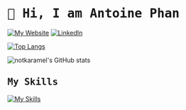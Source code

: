 <h1 style="font-family:monospace"> 👋 Hi, I am Antoine Phan </h1>

[![My Website](https://img.shields.io/badge/my%20website-antoinephan.me-brightgreen?style=for-the-badge)](https://antoinephan.me)
[![LinkedIn](https://img.shields.io/badge/LinkedIn-Antoine%20Phan-blue?style=for-the-badge)](https://www.linkedin.com/in/antoinephan/)

[![Top Langs](https://github-readme-stats.vercel.app/api/top-langs/?username=notkaramel&layout=compact&theme=tokyonight&langs_count=10)](https://github.com/anuraghazra/github-readme-stats)

![notkaramel's GitHub stats](https://github-readme-stats.vercel.app/api?username=notkaramel&show_icons=true&theme=tokyonight&count_private=true)

<h2 style="font-family:monospace"> My Skills </h2>

[![My Skills](https://skillicons.dev/icons?i=c,cpp,bash,java,py,react,js,css,html,git,vim,r,sass,arduino,raspberrypi,linux,pr,ai,ps,ableton&perline=10)](https://skillicons.dev)


<!-- ![](https://github-readme-streak-stats.herokuapp.com/?user=notkaramel&theme=tokyonight&hide_border=false) -->


<!-- 
<h3> General Purpose Programming </h3>
<div class="container">
<img style="height:3rem; background:#ffffff; border-radius: 24%; padding: 0.6rem; border-shadow: 2rem white solid;"
 src="https://cdn.jsdelivr.net/gh/devicons/devicon/icons/c/c-original.svg" />
<img style="height:3rem; background:#ffffff; border-radius: 24%; padding: 0.6rem; border-shadow: 2rem white solid;"
 src="https://cdn.jsdelivr.net/gh/devicons/devicon/icons/cplusplus/cplusplus-original.svg" />  
<img style="height:3rem; background:#ffffff; border-radius: 24%; padding: 0.6rem; border-shadow: 2rem white solid;"
 src="https://cdn.jsdelivr.net/gh/devicons/devicon/icons/java/java-original.svg"/>
</div>

<h3 class="title"> Work Flow </h3>
<div class=container> 
<img style="height:3rem; background:#ffffff; border-radius: 24%; padding: 0.6rem; border-shadow: 2rem white solid;"
 src="https://cdn.jsdelivr.net/gh/devicons/devicon/icons/git/git-plain.svg" />
<img style="height:3rem; background:#ffffff; border-radius: 24%; padding: 0.6rem; border-shadow: 2rem white solid;"
 src="https://cdn.jsdelivr.net/gh/devicons/devicon/icons/github/github-original.svg" />
<img style="height:3rem; background:#ffffff; border-radius: 24%; padding: 0.6rem; border-shadow: 2rem white solid;"
 src="https://cdn.jsdelivr.net/gh/devicons/devicon/icons/trello/trello-plain.svg" />
</div>

### Data Science/Machine Learning
<div class=container>
<img style="height:3rem; background:#ffffff; border-radius: 24%; padding: 0.6rem; border-shadow: 2rem white solid;"
 src="https://cdn.jsdelivr.net/gh/devicons/devicon/icons/python/python-original.svg" />
<img style="height:3rem; background:#ffffff; border-radius: 24%; padding: 0.6rem; border-shadow: 2rem white solid;"
 alt=numpy src="https://cdn.jsdelivr.net/gh/devicons/devicon/icons/numpy/numpy-original.svg"/>      
<img style="height:3rem; background:#ffffff; border-radius: 24%; padding: 0.6rem; border-shadow: 2rem white solid;"
 src="https://cdn.jsdelivr.net/gh/devicons/devicon/icons/jupyter/jupyter-original.svg" />
<img style="height:3rem; background:#ffffff; border-radius: 24%; padding: 0.6rem; border-shadow: 2rem white solid;"
 src="https://cdn.jsdelivr.net/gh/devicons/devicon/icons/pytorch/pytorch-original.svg" />
<img style="height:3rem; background:#ffffff; border-radius: 24%; padding: 0.6rem; border-shadow: 2rem white solid;"
 src="https://cdn.jsdelivr.net/gh/devicons/devicon/icons/tensorflow/tensorflow-original.svg" />                 
<img style="height:3rem; background:#ffffff; border-radius: 24%; padding: 0.6rem; border-shadow: 2rem white solid;"
 src="https://cdn.jsdelivr.net/gh/devicons/devicon/icons/pandas/pandas-original.svg" />
</div>

### System tools
<div class=container>
<img style="height:3rem; background:#ffffff; border-radius: 24%; padding: 0.6rem; border-shadow: 2rem white solid;"
 src="https://cdn.jsdelivr.net/gh/devicons/devicon/icons/bash/bash-original.svg"/>
<img style="height:3rem; background:#ffffff; border-radius: 24%; padding: 0.6rem; border-shadow: 2rem white solid;"
 src="https://cdn.jsdelivr.net/gh/devicons/devicon/icons/raspberrypi/raspberrypi-original.svg" />
<img style="height:3rem; background:#ffffff; border-radius: 24%; padding: 0.6rem; border-shadow: 2rem white solid;"
 src="https://cdn.jsdelivr.net/gh/devicons/devicon/icons/arduino/arduino-original.svg" />      
</div>

### Front-end web developement
<div class="container">
<img style="height:3rem; background:#ffffff; border-radius: 24%; padding: 0.6rem; border-shadow: 2rem white solid;"
 src="https://cdn.jsdelivr.net/gh/devicons/devicon/icons/react/react-original.svg" />
<img style="height:3rem; background:#ffffff; border-radius: 24%; padding: 0.6rem; border-shadow: 2rem white solid;"
 src="https://cdn.jsdelivr.net/gh/devicons/devicon/icons/sass/sass-original.svg" />
<img style="height:3rem; background:#ffffff; border-radius: 24%; padding: 0.6rem; border-shadow: 2rem white solid;"
 src="https://cdn.jsdelivr.net/gh/devicons/devicon/icons/javascript/javascript-original.svg" />
<img style="height:3rem; background:#ffffff; border-radius: 24%; padding: 0.6rem; border-shadow: 2rem white solid;"
 src="https://cdn.jsdelivr.net/gh/devicons/devicon/icons/html5/html5-original.svg" />
<img style="height:3rem; background:#ffffff; border-radius: 24%; padding: 0.6rem; border-shadow: 2rem white solid;"
 src="https://cdn.jsdelivr.net/gh/devicons/devicon/icons/css3/css3-original.svg" />

</div>

### Other
<div class=container>
<img style="height:3rem; background:#ffffff; border-radius: 24%; padding: 0.6rem; border-shadow: 2rem white solid;"
 src="https://cdn.jsdelivr.net/gh/devicons/devicon/icons/illustrator/illustrator-plain.svg" />
<img style="height:3rem; background:#ffffff; border-radius: 24%; padding: 0.6rem; border-shadow: 2rem white solid;"
 src="https://cdn.jsdelivr.net/gh/devicons/devicon/icons/premierepro/premierepro-plain.svg" />   
</div> -->

                   



<!--
**notkaramel/notkaramel** is a ✨ _special_ ✨ repository because its `README.md` (this file) appears on your GitHub profile.

Here are some ideas to get you started:

- 🔭 I’m currently working on ...
- 🌱 I’m currently learning ...
- 👯 I’m looking to collaborate on ...
- 🤔 I’m looking for help with ...
- 💬 Ask me about ...
- 📫 How to reach me: ...
- 😄 Pronouns: ...
- ⚡ Fun fact: ...
-->
